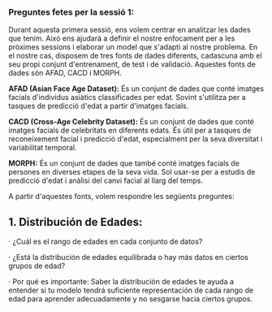 ### Preguntes fetes per la sessió 1:

Durant aquesta primera sessió, ens volem centrar en analitzar les dades que tenim. Això ens ajudarà a definir el nostre enfocament per a les pròximes sessions i elaborar un model que s'adapti al nostre problema. En el nostre cas, disposem de tres fonts de dades diferents, cadascuna amb el seu propi conjunt d'entrenament, de test i de validació. Aquestes fonts de dades són AFAD, CACD i MORPH. 

**AFAD (Asian Face Age Dataset):** És un conjunt de dades que conté imatges facials d'individus asiàtics classificades per edat. Sovint s'utilitza per a tasques de predicció d'edat a partir d'imatges facials.

**CACD (Cross-Age Celebrity Dataset):** És un conjunt de dades que conté imatges facials de celebritats en diferents edats. És útil per a tasques de reconeixement facial i predicció d'edat, especialment per la seva diversitat i variabilitat temporal.

**MORPH:** És un conjunt de dades que també conté imatges facials de persones en diverses etapes de la seva vida. Sol usar-se per a estudis de predicció d'edat i anàlisi del canvi facial al llarg del temps.

A partir d'aquestes fonts, volem respondre les següents preguntes:

## 1. Distribución de Edades:
 · ¿Cuál es el rango de edades en cada conjunto de datos?
 
 · ¿Está la distribución de edades equilibrada o hay más datos en ciertos grupos de edad?
 
 · Por qué es importante: Saber la distribución de edades te ayuda a entender si tu modelo tendrá suficiente representación de cada rango de edad para aprender adecuadamente y no 
  sesgarse hacia ciertos grupos.
